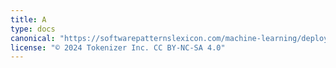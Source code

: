 ```yaml
---
title: A
type: docs
canonical: "https://softwarepatternslexicon.com/machine-learning/deployment-patterns/continuous-deployment/a"
license: "© 2024 Tokenizer Inc. CC BY-NC-SA 4.0"
---
```

